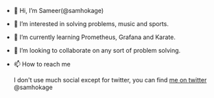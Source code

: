 - 👋 Hi, I’m Sameer(@samhokage)
- 👀 I’m interested in solving problems, music and sports.
- 🌱 I’m currently learning Prometheus, Grafana and Karate.
- 💞️ I’m looking to collaborate on any sort of problem solving.
- 📫 How to reach me

     I don't use much social except for twitter, you can find [me on twitter](https://twitter.com/SamHokage) @samhokage

<!---
samhokage/samhokage is a ✨ special ✨ repository because its `README.md` (this file) appears on your GitHub profile.
You can click the Preview link to take a look at your changes.
--->

